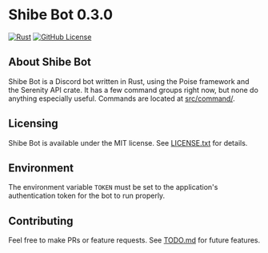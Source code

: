 # Shibe Bot 0.3.0

[![Rust](https://github.com/shibedrill/shibe-bot/actions/workflows/rust.yml/badge.svg)](https://github.com/shibedrill/shibe-bot/actions/workflows/rust.yml)
[![GitHub License](https://img.shields.io/github/license/shibedrill/shibe-bot)](LICENSE.txt)

## About Shibe Bot

Shibe Bot is a Discord bot written in Rust, using the Poise framework and the Serenity API crate. It has a few command groups right now, but none do anything especially useful. Commands are located at [src/command/](src/command/).

## Licensing

Shibe Bot is available under the MIT license. See [LICENSE.txt](LICENSE.txt) for details.

## Environment

The environment variable `TOKEN` must be set to the application's authentication token for the bot to run properly.

## Contributing

Feel free to make PRs or feature requests. See [TODO.md](TODO.md) for future features.
